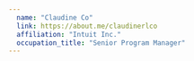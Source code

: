 ```yaml
---
  name: "Claudine Co"
  link: https://about.me/claudinerlco
  affiliation: "Intuit Inc."
  occupation_title: "Senior Program Manager"
---
```

